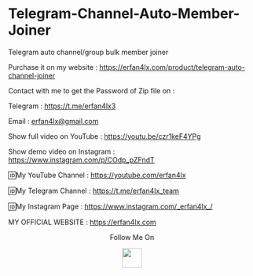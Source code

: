 # Telegram-Channel-Auto-Member-Joiner
Telegram auto channel/group bulk member joiner

Purchase it on my website : https://erfan4lx.com/product/telegram-auto-channel-joiner

Contact with me to get the Password of Zip file on :

 Telegram : https://t.me/erfan4lx3
  
 Email : erfan4lx@gmail.com
  
 Show full video on YouTube : https://youtu.be/czr1keF4YPg

Show demo video on Instagram : https://www.instagram.com/p/COdp_pZFndT

🆔My YouTube Channel : https://youtube.com/erfan4lx

🆔My Telegram Channel : https://t.me/erfan4lx_team

🆔My Instagram Page : https://www.instagram.com/_erfan4lx_/

 MY OFFICIAL WEBSITE : https://erfan4lx.com

<p align="center">
  Follow Me On
</p>
<p align="center">
  <a href="https://www.youtube.com/c/erfan4lx?sub_confirmation=1">
    <img src="https://www.iconsdb.com/icons/preview/black/youtube-4-xxl.png" width="40" height="40">
  </a>
</p>

